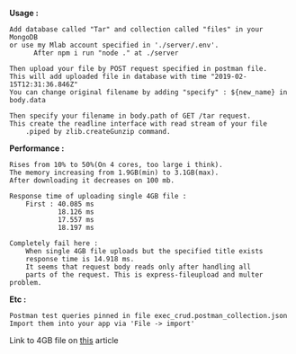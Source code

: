 __Usage :__

    Add database called "Tar" and collection called "files" in your MongoDB 
    or use my Mlab account specified in './server/.env'.
          After npm i run "node ." at ./server

    Then upload your file by POST request specified in postman file.
    This will add uploaded file in database with time "2019-02-15T12:31:36.846Z"
    You can change original filename by adding "specify" : ${new_name} in body.data

    Then specify your filename in body.path of GET /tar request.
    This create the readline interface with read stream of your file 
        .piped by zlib.createGunzip command.    


__Performance :__

    Rises from 10% to 50%(On 4 cores, too large i think). 
    The memory increasing from 1.9GB(min) to 3.1GB(max). 
    After downloading it decreases on 100 mb.

    Response time of uploading single 4GB file :
        First : 40.085 ms
                18.126 ms
                17.557 ms
                18.197 ms 

    Completely fail here : 
        When single 4GB file uploads but the specified title exists
        response time is 14.918 ms.
        It seems that request body reads only after handling all 
        parts of the request. This is express-fileupload and multer problem.



__Etc :__

    Postman test queries pinned in file exec_crud.postman_collection.json
    Import them into your app via 'File -> import'

Link to 4GB file on [this](https://itnext.io/using-node-js-to-read-really-really-large-files-pt-1-d2057fe76b33) article


